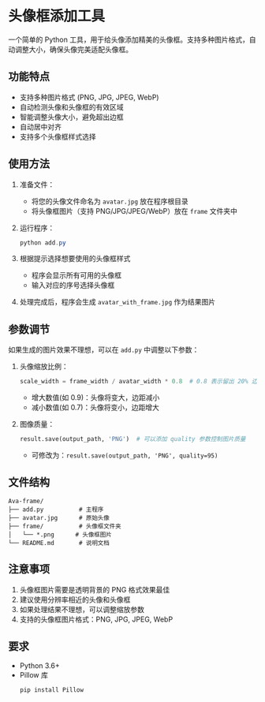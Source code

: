 # 头像框添加工具

一个简单的 Python 工具，用于给头像添加精美的头像框。支持多种图片格式，自动调整大小，确保头像完美适配头像框。

## 功能特点

- 支持多种图片格式 (PNG, JPG, JPEG, WebP)
- 自动检测头像和头像框的有效区域
- 智能调整头像大小，避免超出边框
- 自动居中对齐
- 支持多个头像框样式选择

## 使用方法

1. 准备文件：

   - 将您的头像文件命名为 `avatar.jpg` 放在程序根目录
   - 将头像框图片（支持 PNG/JPG/JPEG/WebP）放在 `frame` 文件夹中

2. 运行程序：

   ```powershell
   python add.py
   ```

3. 根据提示选择想要使用的头像框样式

   - 程序会显示所有可用的头像框
   - 输入对应的序号选择头像框

4. 处理完成后，程序会生成 `avatar_with_frame.jpg` 作为结果图片

## 参数调节

如果生成的图片效果不理想，可以在 `add.py` 中调整以下参数：

1. 头像缩放比例：

   ```python
   scale_width = frame_width / avatar_width * 0.8  # 0.8 表示留出 20% 边距
   ```

   - 增大数值(如 0.9)：头像将变大，边距减小
   - 减小数值(如 0.7)：头像将变小，边距增大

2. 图像质量：
   ```python
   result.save(output_path, 'PNG')  # 可以添加 quality 参数控制图片质量
   ```
   - 可修改为：`result.save(output_path, 'PNG', quality=95)`

## 文件结构

```
Ava-frame/
├── add.py          # 主程序
├── avatar.jpg      # 原始头像
├── frame/          # 头像框文件夹
│   └── *.png      # 头像框图片
└── README.md       # 说明文档
```

## 注意事项

1. 头像框图片需要是透明背景的 PNG 格式效果最佳
2. 建议使用分辨率相近的头像和头像框
3. 如果处理结果不理想，可以调整缩放参数
4. 支持的头像框图片格式：PNG, JPG, JPEG, WebP

## 要求

- Python 3.6+
- Pillow 库
  ```powershell
  pip install Pillow
  ```
